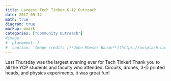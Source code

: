 ```yaml
---
title: Largest Tech Tinker K-12 Outreach
date: 2017-09-12
math: true
diagram: true
markup: mmark
categories: ["Community Outreach"]
#image:
#  placement: 3
#  caption: 'Image credit: [**John Moeses Bauan**](https://unsplash.com/photos/OGZtQF8iC0g)'
---
```


Last Thursday was the largest evening ever for Tech Tinker! Thank you to all the YCP students and faculty who attended. Circuits, drones, 3-D printed heads, and physics experiments, it was great fun!